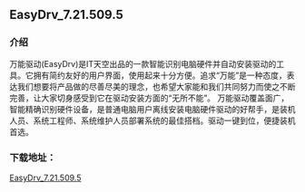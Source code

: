 ## EasyDrv_7.21.509.5


### 介绍

万能驱动(EasyDrv)是IT天空出品的一款智能识别电脑硬件并自动安装驱动的工具。它拥有简约友好的用户界面，使用起来十分方便。追求“万能”是一种态度，表达我们想要将产品做的尽善尽美的理念，也希望大家能和我们共同努力而使之不断完善，让大家切身感受到它在驱动安装方面的“无所不能”。
万能驱动覆盖面广，智能精确识别硬件设备，是普通电脑用户离线安装电脑硬件驱动的好帮手，是装机人员、系统工程师、系统维护人员部署系统的最佳搭档。驱动一键到位，便捷装机首选。


### 下载地址：
[EasyDrv_7.21.509.5](https://www.itsk.com/redirect.php?id=ed)
